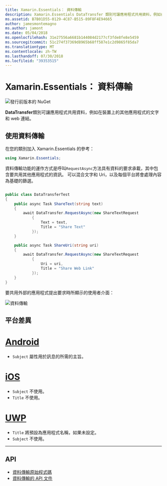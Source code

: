 ```yaml
---
title: Xamarin.Essentials： 資料傳輸
description: Xamarin.Essentials DataTransfer 類別可讓應用程式共用資料，例如在裝置上的其他應用程式的文字和 web 連結。
ms.assetid: B7B01D55-0129-4C87-B515-89F8F4E94665
author: jamesmontemagno
ms.author: jamont
ms.date: 05/04/2018
ms.openlocfilehash: 31e27556a6681b144084d2177cf3fde8fe8e5459
ms.sourcegitcommit: 51c274f37369d8965b68ff587e1c2d9865f85da7
ms.translationtype: MT
ms.contentlocale: zh-TW
ms.lasthandoff: 07/30/2018
ms.locfileid: "39353515"
---
```

# <a name="xamarinessentials-data-transfer"></a>Xamarin.Essentials： 資料傳輸

![發行前版本的 NuGet](~/media/shared/pre-release.png)

**DataTransfer**類別可讓應用程式共用資料，例如在裝置上的其他應用程式的文字和 web 連結。

## <a name="using-data-transfer"></a>使用資料傳輸

在您的類別加入 Xamarin.Essentials 的參考：

```csharp
using Xamarin.Essentials;
```

資料傳輸功能的運作方式是呼叫`RequestAsync`方法具有資料的要求承載，其中包含要共用其他應用程式的資訊。 可以混合文字和 Uri，以及每個平台將會處理內容為基礎的篩選。

```csharp

public class DataTransferTest
{
    public async Task ShareText(string text)
    {
        await DataTransfer.RequestAsync(new ShareTextRequest
            {
                Text = text,
                Title = "Share Text"
            });
    }

    public async Task ShareUri(string uri)
    {
        await DataTransfer.RequestAsync(new ShareTextRequest
            {
                Uri = uri,
                Title = "Share Web Link"
            });
    }
}
```

要共用外部的應用程式提出要求時所顯示的使用者介面：

![資料傳輸](data-transfer-images/data-transfer.png)

## <a name="platform-differences"></a>平台差異

# <a name="androidtabandroid"></a>[Android](#tab/android)

* `Subject` 屬性用於訊息的所需的主旨。

# <a name="iostabios"></a>[iOS](#tab/ios)

* `Subject` 不使用。
* `Title` 不使用。

# <a name="uwptabuwp"></a>[UWP](#tab/uwp)

* `Title` 將預設為應用程式名稱，如果未設定。
* `Subject` 不使用。

-----

## <a name="api"></a>API

- [資料傳輸原始程式碼](https://github.com/xamarin/Essentials/tree/master/Xamarin.Essentials/DataTransfer)
- [資料傳輸的 API 文件](xref:Xamarin.Essentials.DataTransfer)

